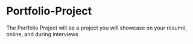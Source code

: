 # Portfolio-Project
The Portfolio Project will be a project you will showcase on your resumé, online, and during interviews
